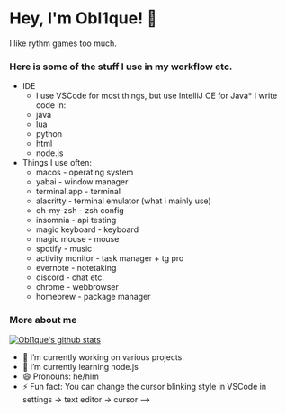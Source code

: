# Hey, I'm Obl1que! 👋 

I like rythm games too much.

### Here is some of the stuff I use in my workflow etc.

* IDE
   * I use VSCode for most things, but use IntelliJ CE for Java* I write code in:
   * java
   * lua
   * python
   * html
   * node.js
* Things I use often:
   * macos - operating system
   * yabai - window manager
   * terminal.app - terminal
   * alacritty - terminal emulator (what i mainly use)
   * oh-my-zsh - zsh config
   * insomnia - api testing
   * magic keyboard - keyboard
   * magic mouse - mouse
   * spotify - music
   * activity monitor - task manager + tg pro
   * evernote - notetaking
   * discord - chat etc.
   * chrome - webbrowser
   * homebrew - package manager
   
### More about me

[![Obl1que's github stats](https://github-readme-stats.vercel.app/api?username=Obl1que)](https://github.com/anuraghazra/github-readme-stats)

- 🔭 I’m currently working on various projects.
- 🌱 I’m currently learning node.js
- 😄 Pronouns: he/him
- ⚡ Fun fact: You can change the cursor blinking style in VSCode in settings -> text editor -> cursor
-->
